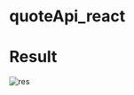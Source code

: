 # quoteApi_react

<h1>Result</h1>

![res](https://user-images.githubusercontent.com/110556831/199654244-c6290489-fd1f-42d4-8af1-35dd9feafb4b.jpg)
